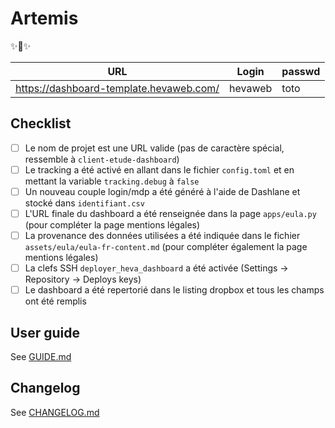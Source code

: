 # Artemis

✨🏹✨

| URL | Login | passwd |
| --- | --- |---|
| https://dashboard-template.hevaweb.com/ | hevaweb | toto |

## Checklist

- [ ] Le nom de projet est une URL valide (pas de caractère spécial, ressemble à `client-etude-dashboard`)
- [ ] Le tracking a été activé en allant dans le fichier `config.toml` et en mettant la variable `tracking.debug` à `false`
- [ ] Un nouveau couple login/mdp a été généré à l'aide de Dashlane et stocké dans `identifiant.csv`
- [ ] L'URL finale du dashboard a été renseignée dans la page `apps/eula.py` (pour compléter la page mentions légales)
- [ ] La provenance des données utilisées a été indiquée dans le fichier `assets/eula/eula-fr-content.md` (pour compléter également la page mentions légales)
- [ ] La clefs SSH `deployer_heva_dashboard` a été activée (Settings -> Repository -> Deploys keys)
- [ ] Le dashboard a été repertorié dans le listing dropbox et tous les champs ont été remplis

## User guide

See [GUIDE.md](doc/GUIDE.md)

## Changelog

See [CHANGELOG.md](doc/CHANGELOG.md)

